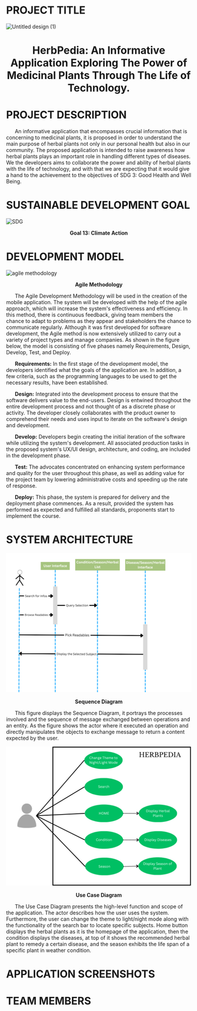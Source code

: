 # PROJECT TITLE

![Untitled design (1)](https://github.com/cortezjoseph/ADET_FINALPROJ/assets/114766731/73cadf64-732c-41e8-b55e-e078eab4e59b)

**<h1 align="center">HerbPedia: An Informative Application Exploring The Power of Medicinal Plants Through The Life of Technology.</h1>**

# PROJECT DESCRIPTION
&nbsp;&nbsp;&nbsp;&nbsp;&nbsp; An informative application that encompasses crucial information that is concerning to medicinal plants, it is proposed in order to understand the main purpose of herbal plants not only in our personal health but also in our community. The proposed application is intended to raise awareness how herbal plants plays an important role in handling different types of diseases. We the developers aims to collaborate the power and ability of herbal plants with the life of technology, and with that we are expecting that it would give a hand to the achievement to the objectives of SDG 3: Good Health and Well Being. 

# SUSTAINABLE DEVELOPMENT GOAL


![SDG](https://github.com/cortezjoseph/HerbPedia/assets/114766731/ab0c9a4b-3881-4ba4-b35b-fc1b27589bb5)

**<p align="center">Goal 13: Climate Action</p>**

# DEVELOPMENT MODEL

![agile methodology](https://github.com/cortezjoseph/HerbPedia/assets/114766731/a7c808c4-705d-4603-96ab-8396b3b203f2)

**<p align="center">Agile Methodology</p>**


&nbsp;&nbsp;&nbsp;&nbsp;&nbsp; The Agile Development Methodology will be used in the creation of the mobile application. The system will be developed with the help of the agile approach, which will increase the system's effectiveness and efficiency. In this method, there is continuous feedback, giving team members the chance to adapt to problems as they appear and stakeholders the chance to communicate regularly. Although it was first developed for software development, the Agile method is now extensively utilized to carry out a variety of project types and manage companies. As shown in the figure below, the model is consisting of five phases namely Requirements, Design, Develop, Test, and Deploy.

&nbsp;&nbsp;&nbsp;&nbsp;&nbsp; **Requirements:** In the first stage of the development model, the developers identified what the goals of the application are. In addition, a few criteria, such as the programming languages to be used to get the necessary results, have been established.

&nbsp;&nbsp;&nbsp;&nbsp;&nbsp; **Design:** Integrated into the development process to ensure that the software delivers value to the end-users. Design is entwined throughout the entire development process and not thought of as a discrete phase or activity. The developer closely collaborates with the product owner to comprehend their needs and uses input to iterate on the software's design and development.

&nbsp;&nbsp;&nbsp;&nbsp;&nbsp; **Develop:** Developers begin creating the initial iteration of the software while utilizing the system's development. All associated production tasks in the proposed system's UX/UI design, architecture, and coding, are included in the development phase.

&nbsp;&nbsp;&nbsp;&nbsp;&nbsp; **Test:** The advocates concentrated on enhancing system performance and quality for the user throughout this phase, as well as adding value for the project team by lowering administrative costs and speeding up the rate of response.

&nbsp;&nbsp;&nbsp;&nbsp;&nbsp; **Deploy:** This phase, the system is prepared for delivery and the deployment phase commences. As a result, provided the system has performed as expected and fulfilled all standards, proponents start to implement the course.

# SYSTEM ARCHITECTURE
<img src="assets/Herbpedia Sequence Diagram (1).png" alt="Alt text" title="Optional title">

**<p align="center">Sequence Diagram</p>**

&nbsp;&nbsp;&nbsp;&nbsp;&nbsp; This figure displays the Sequence Diagram, it portrays the processes involved and the sequence of message exchanged between operations and an entity. As the figure shows the actor where it executed an operation and directly manipulates the objects to exchange message to return a content expected by the user.<br>

<img src="assets/Use Case Diagram.png" alt="Alt text" title="Optional title">

**<p align="center">Use Case Diagram</p>**

&nbsp;&nbsp;&nbsp;&nbsp;&nbsp; The Use Case Diagram presents the high-level function and scope of the application. The actor describes how the user uses the system. Furthermore, the user can change the theme to light/night mode along with the functionality of the search bar to locate specific subjects. Home button displays the herbal plants as it is the homepage of the application, then the condition displays the diseases, at top of it shows the recommended herbal plant to remedy a certain disease, and the season exhibits the life span of a specific plant in weather condition.


# APPLICATION SCREENSHOTS
# TEAM MEMBERS


